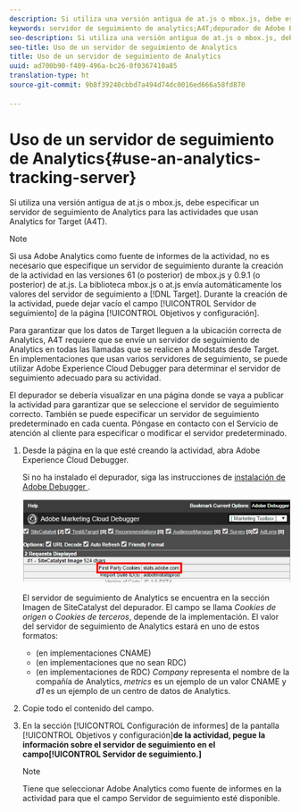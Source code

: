 ```yaml
---
description: Si utiliza una versión antigua de at.js o mbox.js, debe especificar un servidor de seguimiento de Analytics para las actividades que usan Analytics for Target (A4T).
keywords: servidor de seguimiento de analytics;A4T;depurador de Adobe Experience Cloud;fuente de informes
seo-description: Si utiliza una versión antigua de at.js o mbox.js, debe especificar un servidor de seguimiento de Analytics para las actividades que usan Analytics for Target (A4T).
seo-title: Uso de un servidor de seguimiento de Analytics
title: Uso de un servidor de seguimiento de Analytics
uuid: ad700b90-f409-496a-bc26-0f0367410a85
translation-type: ht
source-git-commit: 9b8f39240cbbd7a494d74dc0016ed666a58fd870

---
```



# Uso de un servidor de seguimiento de Analytics{#use-an-analytics-tracking-server}

Si utiliza una versión antigua de at.js o mbox.js, debe especificar un servidor de seguimiento de Analytics para las actividades que usan Analytics for Target (A4T).

>[!NOTE]
>
>Si usa Adobe Analytics como fuente de informes de la actividad, no es necesario que especifique un servidor de seguimiento durante la creación de la actividad en las versiones 61 (o posterior) de mbox.js y 0.9.1 (o posterior) de at.js. La biblioteca mbox.js o at.js envía automáticamente los valores del servidor de seguimiento a [!DNL Target]. Durante la creación de la actividad, puede dejar vacío el campo [!UICONTROL Servidor de seguimiento] de la página [!UICONTROL Objetivos y configuración].

Para garantizar que los datos de Target lleguen a la ubicación correcta de Analytics, A4T requiere que se envíe un servidor de seguimiento de Analytics en todas las llamadas que se realicen a Modstats desde Target. En implementaciones que usan varios servidores de seguimiento, se puede utilizar Adobe Experience Cloud Debugger para determinar el servidor de seguimiento adecuado para su actividad.

El depurador se debería visualizar en una página donde se vaya a publicar la actividad para garantizar que se seleccione el servidor de seguimiento correcto. También se puede especificar un servidor de seguimiento predeterminado en cada cuenta. Póngase en contacto con el Servicio de atención al cliente para especificar o modificar el servidor predeterminado.

1. Desde la página en la que esté creando la actividad, abra Adobe Experience Cloud Debugger.

   Si no ha instalado el depurador, siga las instrucciones de [instalación de Adobe Debugger ](https://marketing.adobe.com/resources/help/es_ES/sc/implement/debugger_install.html).

   ![](assets/Screen_DebuggerTrackServ.png)

   El servidor de seguimiento de Analytics se encuentra en la sección Imagen de SiteCatalyst del depurador. El campo se llama *Cookies de origen* o *Cookies de terceros*, depende de la implementación. El valor del servidor de seguimiento de Analytics estará en uno de estos formatos:

   * (en implementaciones CNAME)
   * (en implementaciones que no sean RDC)
   * (en implementaciones de RDC)
   *Company* representa el nombre de la compañía de Analytics, *metrics* es un ejemplo de un valor CNAME y *d1* es un ejemplo de un centro de datos de Analytics.
1. Copie todo el contenido del campo.
1. En la sección [!UICONTROL Configuración de informes] de la pantalla [!UICONTROL Objetivos y configuración]**de la actividad, pegue la información sobre el servidor de seguimiento en el campo[!UICONTROL Servidor de seguimiento.]**

   >[!NOTE]
   >
   >Tiene que seleccionar Adobe Analytics como fuente de informes en la actividad para que el campo Servidor de seguimiento esté disponible.

